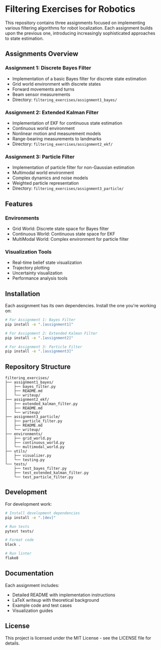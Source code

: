 # Filtering Exercises for Robotics

This repository contains three assignments focused on implementing various filtering algorithms for robot localization. Each assignment builds upon the previous one, introducing increasingly sophisticated approaches to state estimation.

## Assignments Overview

### Assignment 1: Discrete Bayes Filter
- Implementation of a basic Bayes filter for discrete state estimation
- Grid world environment with discrete states
- Forward movements and turns
- Beam sensor measurements
- Directory: `filtering_exercises/assignment1_bayes/`

### Assignment 2: Extended Kalman Filter
- Implementation of EKF for continuous state estimation
- Continuous world environment
- Nonlinear motion and measurement models
- Range-bearing measurements to landmarks
- Directory: `filtering_exercises/assignment2_ekf/`

### Assignment 3: Particle Filter
- Implementation of particle filter for non-Gaussian estimation
- Multimodal world environment
- Complex dynamics and noise models
- Weighted particle representation
- Directory: `filtering_exercises/assignment3_particle/`

## Features

### Environments
- Grid World: Discrete state space for Bayes filter
- Continuous World: Continuous state space for EKF
- MultiModal World: Complex environment for particle filter

### Visualization Tools
- Real-time belief state visualization
- Trajectory plotting
- Uncertainty visualization
- Performance analysis tools

## Installation

Each assignment has its own dependencies. Install the one you're working on:

```bash
# For Assignment 1: Bayes Filter
pip install -e ".[assignment1]"

# For Assignment 2: Extended Kalman Filter
pip install -e ".[assignment2]"

# For Assignment 3: Particle Filter
pip install -e ".[assignment3]"
```

## Repository Structure

```
filtering_exercises/
├── assignment1_bayes/
│   ├── bayes_filter.py
│   ├── README.md
│   └── writeup/
├── assignment2_ekf/
│   ├── extended_kalman_filter.py
│   ├── README.md
│   └── writeup/
├── assignment3_particle/
│   ├── particle_filter.py
│   ├── README.md
│   └── writeup/
├── environments/
│   ├── grid_world.py
│   ├── continuous_world.py
│   └── multimodal_world.py
├── utils/
│   ├── visualizer.py
│   └── testing.py
└── tests/
    ├── test_bayes_filter.py
    ├── test_extended_kalman_filter.py
    └── test_particle_filter.py
```

## Development

For development work:

```bash
# Install development dependencies
pip install -e ".[dev]"

# Run tests
pytest tests/

# Format code
black .

# Run linter
flake8
```

## Documentation

Each assignment includes:
- Detailed README with implementation instructions
- LaTeX writeup with theoretical background
- Example code and test cases
- Visualization guides

## License

This project is licensed under the MIT License - see the LICENSE file for details. 